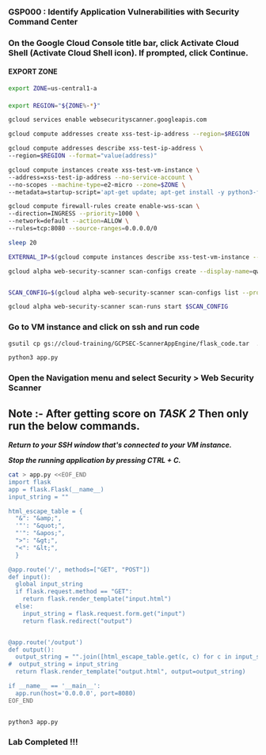 ### GSP000 :  Identify Application Vulnerabilities with Security Command Center


### On the Google Cloud Console title bar, click Activate Cloud Shell (Activate Cloud Shell icon). If prompted, click Continue.

#### EXPORT ZONE

```bash
export ZONE=us-central1-a 
```


####

```bash
export REGION="${ZONE%-*}"

gcloud services enable websecurityscanner.googleapis.com

gcloud compute addresses create xss-test-ip-address --region=$REGION

gcloud compute addresses describe xss-test-ip-address \
--region=$REGION --format="value(address)"

gcloud compute instances create xss-test-vm-instance \
--address=xss-test-ip-address --no-service-account \
--no-scopes --machine-type=e2-micro --zone=$ZONE \
--metadata=startup-script='apt-get update; apt-get install -y python3-flask'

gcloud compute firewall-rules create enable-wss-scan \
--direction=INGRESS --priority=1000 \
--network=default --action=ALLOW \
--rules=tcp:8080 --source-ranges=0.0.0.0/0

sleep 20

EXTERNAL_IP=$(gcloud compute instances describe xss-test-vm-instance --zone=$ZONE --format="get(networkInterfaces[0].accessConfigs[0].natIP)")

gcloud alpha web-security-scanner scan-configs create --display-name=qwiklab --starting-urls=http://$EXTERNAL_IP:8080


SCAN_CONFIG=$(gcloud alpha web-security-scanner scan-configs list --project=$DEVSHELL_PROJECT_ID --format="value(name)")

gcloud alpha web-security-scanner scan-runs start $SCAN_CONFIG
```





### Go to VM instance and click on ssh and run code 

```bash
gsutil cp gs://cloud-training/GCPSEC-ScannerAppEngine/flask_code.tar  . && tar xvf flask_code.tar

python3 app.py
```

### Open the Navigation menu and select Security > Web Security Scanner

## Note :- After getting score on ***TASK 2*** Then only run the below commands.


***Return to your SSH window that's connected to your VM instance.***

***Stop the running application by pressing CTRL + C.***

```bash
cat > app.py <<EOF_END
import flask
app = flask.Flask(__name__)
input_string = ""

html_escape_table = {
  "&": "&amp;",
  '"': "&quot;",
  "'": "&apos;",
  ">": "&gt;",
  "<": "&lt;",
  }

@app.route('/', methods=["GET", "POST"])
def input():
  global input_string
  if flask.request.method == "GET":
    return flask.render_template("input.html")
  else:
    input_string = flask.request.form.get("input")
    return flask.redirect("output")


@app.route('/output')
def output():
  output_string = "".join([html_escape_table.get(c, c) for c in input_string])
#  output_string = input_string
  return flask.render_template("output.html", output=output_string)

if __name__ == '__main__':
  app.run(host='0.0.0.0', port=8080)
EOF_END


python3 app.py
```


### Lab Completed !!!
